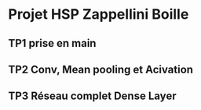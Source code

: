 # Projet HSP Zappellini Boille

## TP1 prise en main 

## TP2 Conv, Mean pooling et Acivation 

## TP3  Réseau complet Dense Layer

